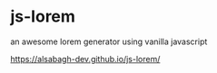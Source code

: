 # js-lorem
an awesome lorem generator using vanilla javascript

 https://alsabagh-dev.github.io/js-lorem/

